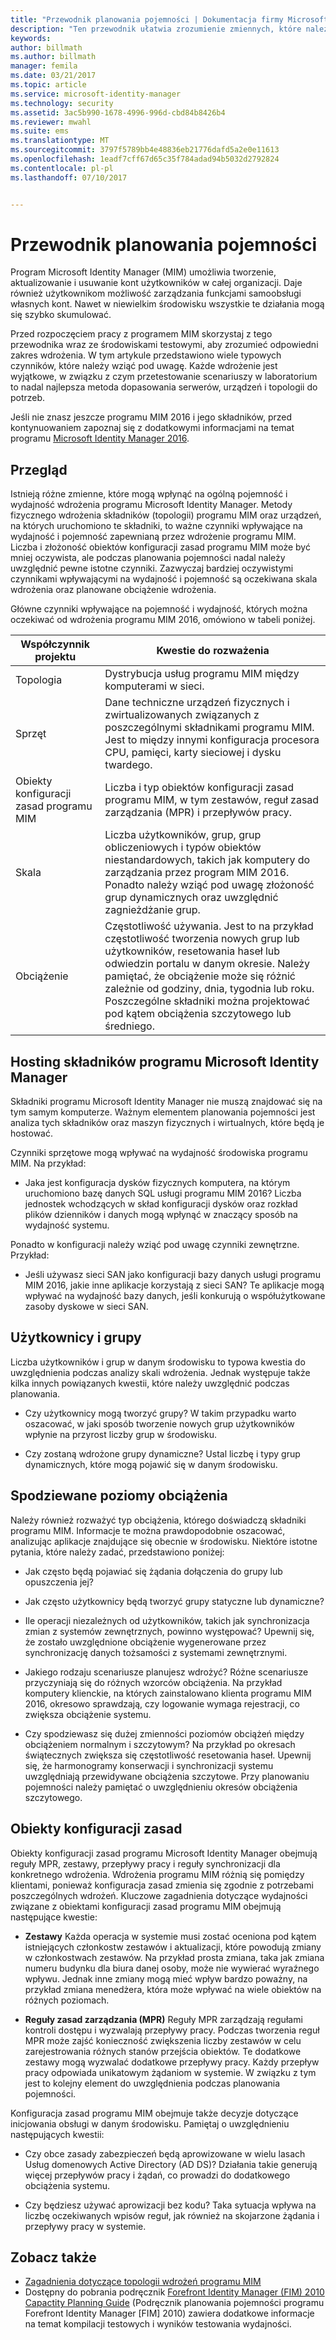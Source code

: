 ```yaml
---
title: "Przewodnik planowania pojemności | Dokumentacja firmy Microsoft"
description: "Ten przewodnik ułatwia zrozumienie zmiennych, które należy wziąć pod uwagę przed wdrożeniem programu MIM 2016, w tym poziomów obciążeń i decyzji dotyczących zasad."
keywords: 
author: billmath
ms.author: billmath
manager: femila
ms.date: 03/21/2017
ms.topic: article
ms.service: microsoft-identity-manager
ms.technology: security
ms.assetid: 3ac5b990-1678-4996-996d-cbd84b8426b4
ms.reviewer: mwahl
ms.suite: ems
ms.translationtype: MT
ms.sourcegitcommit: 3797f5789bb4e48836eb21776dafd5a2e0e11613
ms.openlocfilehash: 1eadf7cff67d65c35f784adad94b5032d2792824
ms.contentlocale: pl-pl
ms.lasthandoff: 07/10/2017


---
```


# Przewodnik planowania pojemności
<a id="capacity-planning-guide" class="xliff"></a>

Program Microsoft Identity Manager (MIM) umożliwia tworzenie, aktualizowanie i usuwanie kont użytkowników w całej organizacji. Daje również użytkownikom możliwość zarządzania funkcjami samoobsługi własnych kont. Nawet w niewielkim środowisku wszystkie te działania mogą się szybko skumulować.

Przed rozpoczęciem pracy z programem MIM skorzystaj z tego przewodnika wraz ze środowiskami testowymi, aby zrozumieć odpowiedni zakres wdrożenia. W tym artykule przedstawiono wiele typowych czynników, które należy wziąć pod uwagę. Każde wdrożenie jest wyjątkowe, w związku z czym przetestowanie scenariuszy w laboratorium to nadal najlepsza metoda dopasowania serwerów, urządzeń i topologii do potrzeb.

Jeśli nie znasz jeszcze programu MIM 2016 i jego składników, przed kontynuowaniem zapoznaj się z dodatkowymi informacjami na temat programu [Microsoft Identity Manager 2016](microsoft-identity-manager-2016.md).

## Przegląd
<a id="overview" class="xliff"></a>
Istnieją różne zmienne, które mogą wpłynąć na ogólną pojemność i wydajność wdrożenia programu Microsoft Identity Manager. Metody fizycznego wdrożenia składników (topologii) programu MIM oraz urządzeń, na których uruchomiono te składniki, to ważne czynniki wpływające na wydajność i pojemność zapewnianą przez wdrożenie programu MIM. Liczba i złożoność obiektów konfiguracji zasad programu MIM może być mniej oczywista, ale podczas planowania pojemności nadal należy uwzględnić pewne istotne czynniki. Zazwyczaj bardziej oczywistymi czynnikami wpływającymi na wydajność i pojemność są oczekiwana skala wdrożenia oraz planowane obciążenie wdrożenia.

Główne czynniki wpływające na pojemność i wydajność, których można oczekiwać od wdrożenia programu MIM 2016, omówiono w tabeli poniżej.

| Współczynnik projektu | Kwestie do rozważenia |
| ------------- | -------------- |
| Topologia | Dystrybucja usług programu MIM między komputerami w sieci. |
| Sprzęt | Dane techniczne urządzeń fizycznych i zwirtualizowanych związanych z poszczególnymi składnikami programu MIM. Jest to między innymi konfiguracja procesora CPU, pamięci, karty sieciowej i dysku twardego. |
| Obiekty konfiguracji zasad programu MIM | Liczba i typ obiektów konfiguracji zasad programu MIM, w tym zestawów, reguł zasad zarządzania (MPR) i przepływów pracy. |
| Skala | Liczba użytkowników, grup, grup obliczeniowych i typów obiektów niestandardowych, takich jak komputery do zarządzania przez program MIM 2016. Ponadto należy wziąć pod uwagę złożoność grup dynamicznych oraz uwzględnić zagnieżdżanie grup. |
| Obciążenie | Częstotliwość używania. Jest to na przykład częstotliwość tworzenia nowych grup lub użytkowników, resetowania haseł lub odwiedzin portalu w danym okresie. Należy pamiętać, że obciążenie może się różnić zależnie od godziny, dnia, tygodnia lub roku. Poszczególne składniki można projektować pod kątem obciążenia szczytowego lub średniego. |


## Hosting składników programu Microsoft Identity Manager
<a id="hosting-microsoft-identity-manager-components" class="xliff"></a>

Składniki programu Microsoft Identity Manager nie muszą znajdować się na tym samym komputerze. Ważnym elementem planowania pojemności jest analiza tych składników oraz maszyn fizycznych i wirtualnych, które będą je hostować.

Czynniki sprzętowe mogą wpływać na wydajność środowiska programu MIM. Na przykład:
- Jaka jest konfiguracja dysków fizycznych komputera, na którym uruchomiono bazę danych SQL usługi programu MIM 2016? Liczba jednostek wchodzących w skład konfiguracji dysków oraz rozkład plików dzienników i danych mogą wpłynąć w znaczący sposób na wydajność systemu.

Ponadto w konfiguracji należy wziąć pod uwagę czynniki zewnętrzne. Przykład:
- Jeśli używasz sieci SAN jako konfiguracji bazy danych usługi programu MIM 2016, jakie inne aplikacje korzystają z sieci SAN? Te aplikacje mogą wpływać na wydajność bazy danych, jeśli konkurują o współużytkowane zasoby dyskowe w sieci SAN.


## Użytkownicy i grupy
<a id="users-and-groups" class="xliff"></a>
Liczba użytkowników i grup w danym środowisku to typowa kwestia do uwzględnienia podczas analizy skali wdrożenia. Jednak występuje także kilka innych powiązanych kwestii, które należy uwzględnić podczas planowania.

- Czy użytkownicy mogą tworzyć grupy? W takim przypadku warto oszacować, w jaki sposób tworzenie nowych grup użytkowników wpłynie na przyrost liczby grup w środowisku.

- Czy zostaną wdrożone grupy dynamiczne? Ustal liczbę i typy grup dynamicznych, które mogą pojawić się w danym środowisku.


## Spodziewane poziomy obciążenia
<a id="expected-load-levels" class="xliff"></a>
Należy również rozważyć typ obciążenia, którego doświadczą składniki programu MIM. Informacje te można prawdopodobnie oszacować, analizując aplikacje znajdujące się obecnie w środowisku. Niektóre istotne pytania, które należy zadać, przedstawiono poniżej:

- Jak często będą pojawiać się żądania dołączenia do grupy lub opuszczenia jej?

- Jak często użytkownicy będą tworzyć grupy statyczne lub dynamiczne?

- Ile operacji niezależnych od użytkowników, takich jak synchronizacja zmian z systemów zewnętrznych, powinno występować? Upewnij się, że zostało uwzględnione obciążenie wygenerowane przez synchronizację danych tożsamości z systemami zewnętrznymi.

- Jakiego rodzaju scenariusze planujesz wdrożyć? Różne scenariusze przyczyniają się do różnych wzorców obciążenia. Na przykład komputery klienckie, na których zainstalowano klienta programu MIM 2016, okresowo sprawdzają, czy logowanie wymaga rejestracji, co zwiększa obciążenie systemu.

- Czy spodziewasz się dużej zmienności poziomów obciążeń między obciążeniem normalnym i szczytowym? Na przykład po okresach świątecznych zwiększa się częstotliwość resetowania haseł. Upewnij się, że harmonogramy konserwacji i synchronizacji systemu uwzględniają przewidywane obciążenia szczytowe. Przy planowaniu pojemności należy pamiętać o uwzględnieniu okresów obciążenia szczytowego.


## Obiekty konfiguracji zasad
<a id="policy-configuration-objects" class="xliff"></a>

Obiekty konfiguracji zasad programu Microsoft Identity Manager obejmują reguły MPR, zestawy, przepływy pracy i reguły synchronizacji dla konkretnego wdrożenia. Wdrożenia programu MIM różnią się pomiędzy klientami, ponieważ konfiguracja zasad zmienia się zgodnie z potrzebami poszczególnych wdrożeń. Kluczowe zagadnienia dotyczące wydajności związane z obiektami konfiguracji zasad programu MIM obejmują następujące kwestie:

- **Zestawy** Każda operacja w systemie musi zostać oceniona pod kątem istniejących członkostw zestawów i aktualizacji, które powodują zmiany w członkostwach zestawów. Na przykład prosta zmiana, taka jak zmiana numeru budynku dla biura danej osoby, może nie wywierać wyraźnego wpływu. Jednak inne zmiany mogą mieć wpływ bardzo poważny, na przykład zmiana menedżera, która może wpływać na wiele obiektów na różnych poziomach.

- **Reguły zasad zarządzania (MPR)** Reguły MPR zarządzają regułami kontroli dostępu i wyzwalają przepływy pracy. Podczas tworzenia reguł MPR może zajść konieczność zwiększenia liczby zestawów w celu zarejestrowania różnych stanów przejścia obiektów. Te dodatkowe zestawy mogą wyzwalać dodatkowe przepływy pracy. Każdy przepływ pracy odpowiada unikatowym żądaniom w systemie. W związku z tym jest to kolejny element do uwzględnienia podczas planowania pojemności.

Konfiguracja zasad programu MIM obejmuje także decyzje dotyczące inicjowania obsługi w danym środowisku. Pamiętaj o uwzględnieniu następujących kwestii:

- Czy obce zasady zabezpieczeń będą aprowizowane w wielu lasach Usług domenowych Active Directory (AD DS)? Działania takie generują więcej przepływów pracy i żądań, co prowadzi do dodatkowego obciążenia systemu.

- Czy będziesz używać aprowizacji bez kodu? Taka sytuacja wpływa na liczbę oczekiwanych wpisów reguł, jak również na skojarzone żądania i przepływy pracy w systemie.


## Zobacz także
<a id="see-also" class="xliff"></a>
- [Zagadnienia dotyczące topologii wdrożeń programu MIM](topology-considerations.md)
- Dostępny do pobrania podręcznik [Forefront Identity Manager (FIM) 2010 Capactity Planning Guide](http://go.microsoft.com/fwlink/?LinkId=200180) (Podręcznik planowania pojemności programu Forefront Identity Manager [FIM] 2010) zawiera dodatkowe informacje na temat kompilacji testowych i wyników testowania wydajności.

